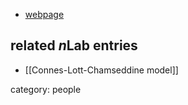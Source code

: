 

* [webpage](https://www.perimeterinstitute.ca/people/latham-boyle)

## related $n$Lab entries

* [[Connes-Lott-Chamseddine model]]

category: people